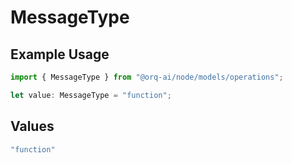# MessageType

## Example Usage

```typescript
import { MessageType } from "@orq-ai/node/models/operations";

let value: MessageType = "function";
```

## Values

```typescript
"function"
```